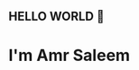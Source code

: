 ## HELLO WORLD 👋
<h1 align:"center">I'm Amr Saleem</h1>
<!--
**Amr995/Amr995** is a ✨ _special_ ✨ repository because its `README.md` (this file) appears on your GitHub profile.

Here are some ideas to get you started:

- 🔭 I’m a software Engineer - fullstack Developer  ...
- 🌱 I’m currently learning in ALX and Programming Advices ...
- 👯 I’m looking to collaborate on ...
- 🤔 I’m looking for help with ...
- 💬 Ask me about ...
- 📫 How to reach me: ...
- 😄 Pronouns: ...
- ⚡ Fun fact: ...
-->
